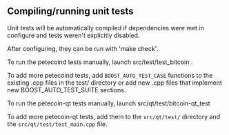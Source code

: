Compiling/running unit tests
------------------------------------

Unit tests will be automatically compiled if dependencies were met in configure
and tests weren't explicitly disabled.

After configuring, they can be run with 'make check'.

To run the petecoind tests manually, launch src/test/test_bitcoin .

To add more petecoind tests, add `BOOST_AUTO_TEST_CASE` functions to the existing
.cpp files in the test/ directory or add new .cpp files that
implement new BOOST_AUTO_TEST_SUITE sections.

To run the petecoin-qt tests manually, launch src/qt/test/bitcoin-qt_test

To add more petecoin-qt tests, add them to the `src/qt/test/` directory and
the `src/qt/test/test_main.cpp` file.
